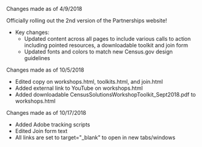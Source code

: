 Changes made as of 4/9/2018

Officially rolling out the 2nd version of the Partnerships website!

- Key changes:
	- Updated content across all pages to include various calls to action including pointed resources, a downloadable toolkit and join form
	- Updated fonts and colors to match new Census.gov design guidelines

Changes made as of 10/5/2018
- Edited copy on workshops.html, toolkits.html, and join.html
- Added external link to YouTube on workshops.html
- Added downloadable CensusSolutionsWorkshopToolkit_Sept2018.pdf to workshops.html

Changes made as of 10/17/2018
- Added Adobe tracking scripts
- Edited Join form text
- All links are set to target="_blank" to open in new tabs/windows

